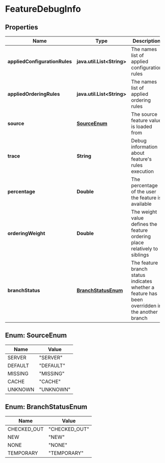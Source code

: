 
# FeatureDebugInfo

## Properties
Name | Type | Description | Notes
------------ | ------------- | ------------- | -------------
**appliedConfigurationRules** | **java.util.List&lt;String&gt;** | The names list of applied configuration rules |  [optional]
**appliedOrderingRules** | **java.util.List&lt;String&gt;** | The names list of applied ordering rules |  [optional]
**source** | [**SourceEnum**](#SourceEnum) | The source feature value is loaded from |  [optional]
**trace** | **String** | Debug information about feature&#39;s rules execution |  [optional]
**percentage** | **Double** | The percentage of the user the feature is available |  [optional]
**orderingWeight** | **Double** | The weight value defines the feature ordering place relatively to siblings |  [optional]
**branchStatus** | [**BranchStatusEnum**](#BranchStatusEnum) | The feature branch status indicates whether a feature has been overridden in the another branch |  [optional]


<a name="SourceEnum"></a>
## Enum: SourceEnum
Name | Value
---- | -----
SERVER | &quot;SERVER&quot;
DEFAULT | &quot;DEFAULT&quot;
MISSING | &quot;MISSING&quot;
CACHE | &quot;CACHE&quot;
UNKNOWN | &quot;UNKNOWN&quot;


<a name="BranchStatusEnum"></a>
## Enum: BranchStatusEnum
Name | Value
---- | -----
CHECKED_OUT | &quot;CHECKED_OUT&quot;
NEW | &quot;NEW&quot;
NONE | &quot;NONE&quot;
TEMPORARY | &quot;TEMPORARY&quot;



